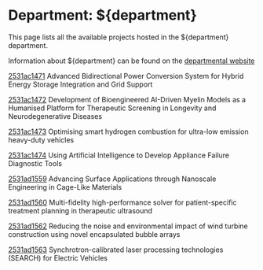 # Department: **${department}**

This page lists all the available projects hosted in the ${department} department.

Information about ${department} can be found on the [departmental website](https://www.ucl.ac.uk/mechanical-engineering)

[2531ac1471](../projects/2531ac1471.md) Advanced Bidirectional Power Conversion System for Hybrid Energy Storage Integration and Grid Support

[2531ac1472](../projects/2531ac1472.md) Development of Bioengineered AI-Driven Myelin Models as a Humanised Platform for Therapeutic Screening in Longevity and Neurodegenerative Diseases

[2531ac1473](../projects/2531ac1473.md) Optimising smart hydrogen combustion for ultra-low emission heavy-duty vehicles

[2531ac1474](../projects/2531ac1474.md) Using Artificial Intelligence to Develop Appliance Failure Diagnostic Tools

[2531ad1559](../projects/2531ad1559.md) Advancing Surface Applications through Nanoscale Engineering in Cage-Like Materials

[2531ad1560](../projects/2531ad1560.md) Multi-fidelity high-performance solver for patient-specific treatment planning in therapeutic ultrasound

[2531ad1562](../projects/2531ad1562.md) Reducing the noise and environmental impact of wind turbine construction using novel encapsulated bubble arrays

[2531ad1563](../projects/2531ad1563.md) Synchrotron-calibrated laser processing technologies (SEARCH) for Electric Vehicles

